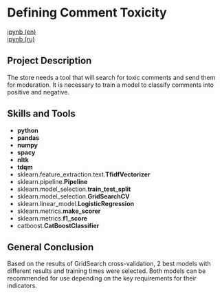 # Defining Comment Toxicity

[ipynb (en)](https://github.com/allenbext/Portfolio/blob/main/Well%20Location%20for%20Oil%20Company/Well_Location_for_Oil_Company_(en).ipynb)  
[ipynb (ru)](https://github.com/allenbext/Portfolio/blob/main/Defining%20Comment%20Toxicity/Defining_Comment_Toxicity_(ru).ipynb)

## Project Description

The store needs a tool that will search for toxic comments and send them for moderation. It is necessary to train a model to classify comments into positive and negative. 

## Skills and Tools

- **python**
- **pandas** 
- **numpy**
- **spacy**
- **nltk**
- **tdqm**
- sklearn.feature_extraction.text.**TfidfVectorizer**
- sklearn.pipeline.**Pipeline**
- sklearn.model_selection.**train_test_split**
- sklearn.model_selection.**GridSearchCV**
- sklearn.linear_model.**LogisticRegression**
- sklearn.metrics.**make_scorer**
- sklearn.metrics.**f1_score**
- catboost.**CatBoostClassifier**

## General Conclusion

Based on the results of GridSearch cross-validation, 2 best models with different results and training times were selected. Both models can be recommended for use depending on the key requirements for their indicators.
